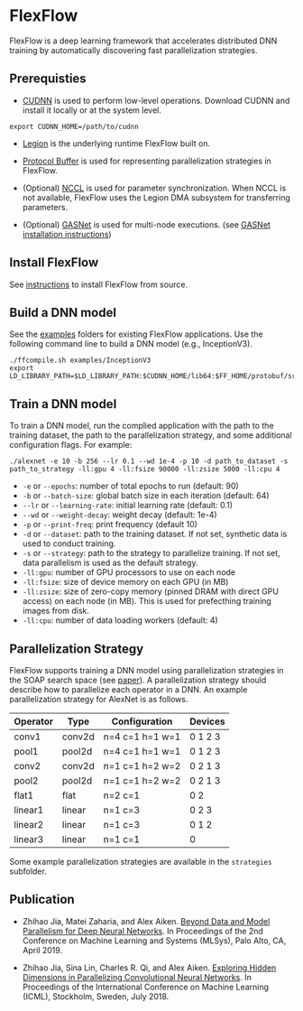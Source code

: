 # FlexFlow

FlexFlow is a deep learning framework that accelerates distributed DNN training by automatically discovering fast parallelization strategies.

## Prerequisties
* [CUDNN](https://developer.nvidia.com/cudnn) is used to perform low-level operations.
Download CUDNN and install it locally or at the system level.
```
export CUDNN_HOME=/path/to/cudnn
```

* [Legion](http://legion.stanford.edu) is the underlying runtime FlexFlow built on.

* [Protocol Buffer](https://github.com/protocolbuffers/protobuf) is used for representing parallelization strategies in FlexFlow.

* (Optional) [NCCL](https://github.com/NVIDIA/nccl) is used for parameter synchronization. When NCCL is not available, FlexFlow uses the Legion DMA subsystem for transferring parameters.

* (Optional) [GASNet](http://gasnet.lbl.gov) is used for multi-node executions. (see [GASNet installation instructions](http://legion.stanford.edu/gasnet))

## Install FlexFlow
See [instructions](INSTALL.md) to install FlexFlow from source.

## Build a DNN model
See the [examples](examples) folders for existing FlexFlow applications. Use the following command line to build a DNN model (e.g., InceptionV3).
```
./ffcompile.sh examples/InceptionV3
export LD_LIBRARY_PATH=$LD_LIBRARY_PATH:$CUDNN_HOME/lib64:$FF_HOME/protobuf/src/.libs
```

## Train a DNN model
To train a DNN model, run the complied application with the path to the training dataset, the path to the parallelization strategy, and some additional configuration flags. For example:
```
./alexnet -e 10 -b 256 --lr 0.1 --wd 1e-4 -p 10 -d path_to_dataset -s path_to_strategy -ll:gpu 4 -ll:fsize 90000 -ll:zsize 5000 -ll:cpu 4
```
* `-e` or `--epochs`: number of total epochs to run (default: 90)
* `-b` or `--batch-size`: global batch size in each iteration (default: 64)
* `--lr` or `--learning-rate`: initial learning rate (default: 0.1)
* `--wd` or `--weight-decay`: weight decay (default: 1e-4)
* `-p` or `--print-freq`: print frequency (default 10)
* `-d` or `--dataset`: path to the training dataset. If not set, synthetic data is used to conduct training. 
* `-s` or `--strategy`: path to the strategy to parallelize training. If not set, data parallelism is used as the default strategy.
* `-ll:gpu`: number of GPU processors to use on each node
* `-ll:fsize`: size of device memory on each GPU (in MB)
* `-ll:zsize`: size of zero-copy memory (pinned DRAM with direct GPU access) on each node (in MB). This is used for prefecthing training images from disk.
* `-ll:cpu`: number of data loading workers (default: 4)

## Parallelization Strategy
FlexFlow supports training a DNN model using parallelization strategies in the SOAP search space (see [paper](https://cs.stanford.edu/~zhihao/papers/sysml19a.pdf)). A parallelization strategy should describe how to parallelize each operator in a DNN. An example parallelization strategy for AlexNet is as follows.

| **Operator** | **Type** | **Configuration** | **Devices** |
|--------------|----------|-------------------|-------------|
| conv1        | conv2d   | n=4 c=1 h=1 w=1   | 0 1 2 3     |
| pool1        | pool2d   | n=4 c=1 h=1 w=1   | 0 1 2 3     |
| conv2        | conv2d   | n=1 c=1 h=2 w=2   | 0 2 1 3     |
| pool2        | pool2d   | n=1 c=1 h=2 w=2   | 0 2 1 3     |
| flat1        | flat     | n=2 c=1           | 0 2         |
| linear1      | linear   | n=1 c=3           | 0 2 3       |
| linear2      | linear   | n=1 c=3           | 0 1 2       |
| linear3      | linear   | n=1 c=1           | 0           |
Some example parallelization strategies are available in the `strategies` subfolder.

Publication
-----------
* Zhihao Jia, Matei Zaharia, and Alex Aiken. [Beyond Data and Model Parallelism for Deep Neural Networks](https://cs.stanford.edu/~zhihao/papers/sysml19a.pdf). In Proceedings of the 2nd Conference on Machine Learning and Systems (MLSys), Palo Alto, CA, April 2019.

* Zhihao Jia, Sina Lin, Charles R. Qi, and Alex Aiken. [Exploring Hidden Dimensions in Parallelizing Convolutional Neural Networks](http://proceedings.mlr.press/v80/jia18a/jia18a.pdf). In Proceedings of the International Conference on Machine Learning (ICML), Stockholm, Sweden, July 2018.
